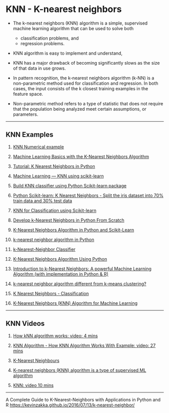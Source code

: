 # KNN - K-nearest neighbors

* The k-nearest neighbors (KNN) algorithm is a simple, 
  supervised machine learning algorithm that can be used 
  to solve both 
	* classification problems, and 
	* regression problems. 
  
* KNN algorithm is easy to implement and understand, 

* KNN has a major drawback of becoming significantly slows 
  as the size of that data in use grows.

* In pattern recognition, the k-nearest neighbors algorithm 
  (k-NN) is a non-parametric method used for classification 
  and regression. In both cases, the input consists of the 
  k closest training examples in the feature space.

* Non-parametric method refers to a type of statistic that 
  does not require that the population being analyzed meet 
  certain assumptions, or parameters.

------- 

## KNN Examples  
 
1. [KNN Numerical example](https://people.revoledu.com/kardi/tutorial/KNN/KNN_Numerical-example.html)

2. [Machine Learning Basics with the K-Nearest Neighbors Algorithm](https://towardsdatascience.com/machine-learning-basics-with-the-k-nearest-neighbors-algorithm-6a6e71d01761)

3. [Tutorial: K Nearest Neighbors in Python](https://www.dataquest.io/blog/k-nearest-neighbors-in-python/)

4. [Machine Learning — KNN using scikit-learn](https://towardsdatascience.com/knn-using-scikit-learn-c6bed765be75)

5. [Build KNN classifier using Python Scikit-learn package](https://www.datacamp.com/community/tutorials/k-nearest-neighbor-classification-scikit-learn)

6. [Python Scikit-learn: K Nearest Neighbors - Split the iris dataset into 70% train data and 30% test data](https://www.w3resource.com/machine-learning/scikit-learn/iris/python-machine-learning-k-nearest-neighbors-algorithm-exercise-4.php)

7. [KNN for Classification using Scikit-learn](https://www.kaggle.com/amolbhivarkar/knn-for-classification-using-scikit-learn)

8. [Develop k-Nearest Neighbors in Python From Scratch](https://machinelearningmastery.com/tutorial-to-implement-k-nearest-neighbors-in-python-from-scratch/)

9. [K-Nearest Neighbors Algorithm in Python and Scikit-Learn](https://stackabuse.com/k-nearest-neighbors-algorithm-in-python-and-scikit-learn/)

10. [k-nearest neighbor algorithm in Python](https://www.geeksforgeeks.org/k-nearest-neighbor-algorithm-in-python/)

11. [k-Nearest-Neighbor Classifier](https://www.python-course.eu/k_nearest_neighbor_classifier.php)

12. [K-Nearest Neighbors Algorithm Using Python](https://www.edureka.co/blog/k-nearest-neighbors-algorithm/)

13. [Introduction to k-Nearest Neighbors: A powerful Machine Learning Algorithm (with implementation in Python & R)](https://www.analyticsvidhya.com/blog/2018/03/introduction-k-neighbours-algorithm-clustering/)

14. [k-nearest neighbor algorithm different from k-means clustering?](https://www.quora.com/How-is-the-k-nearest-neighbor-algorithm-different-from-k-means-clustering)

15. [K Nearest Neighbors - Classification](https://www.saedsayad.com/k_nearest_neighbors.htm)

16. [K-Nearest Neighbors (KNN) Algorithm for Machine Learning](https://medium.com/capital-one-tech/k-nearest-neighbors-knn-algorithm-for-machine-learning-e883219c8f26)


--------

## KNN Videos

1. [How kNN algorithm works: video: 4 mins](https://www.youtube.com/watch?v=UqYde-LULfs)

2. [KNN Algorithm - How KNN Algorithm Works With Example: video: 27 mins](https://www.youtube.com/watch?v=4HKqjENq9OU)

3. [K-Nearest Neighbours](https://www.geeksforgeeks.org/k-nearest-neighbours/)

4. [K-nearest neighbors (KNN) algorithm is a type of supervised ML algorithm](https://www.tutorialspoint.com/machine_learning_with_python/machine_learning_with_python_knn_algorithm_finding_nearest_neighbors.htm)

5. [KNN: video 10 mins](https://www.youtube.com/watch?v=s-9Qqpv2hTY)

--------


A Complete Guide to K-Nearest-Neighbors with Applications in Python and R
https://kevinzakka.github.io/2016/07/13/k-nearest-neighbor/

